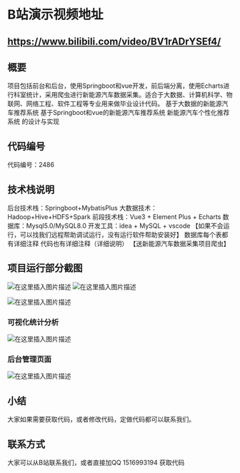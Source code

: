 # B站演示视频地址
## https://www.bilibili.com/video/BV1rADrYSEf4/


## 概要
项目包括前台和后台，使用Springboot和vue开发，前后端分离，使用Echarts进行科室统计，采用爬虫进行新能源汽车数据采集。适合于大数据、计算机科学、物联网、网络工程、软件工程等专业用来做毕业设计代码。
基于大数据的新能源汽车推荐系统
基于Springboot和vue的新能源汽车推荐系统
新能源汽车个性化推荐系统 的设计与实现

##  代码编号

代码编号：2486

## 技术栈说明

后台技术栈：Springboot+MybatisPlus
大数据技术：Hadoop+Hive+HDFS+Spark
前段技术栈：Vue3 + Element Plus + Echarts
数据库：Mysql5.0/MySQL8.0
开发工具：idea + MySQL + vscode
【如果不会运行，可以找我们远程帮助调试运行，没有运行软件帮助安装好】
    数据库每个表都有详细注释
    代码也有详细注释（详细说明）
    【送新能源汽车数据采集项目爬虫】
## 项目运行部分截图
![在这里插入图片描述](https://i-blog.csdnimg.cn/direct/fe40c8c819974d12a0ff1cb861f6be94.png#pic_center)
![在这里插入图片描述](https://i-blog.csdnimg.cn/direct/10ac6475dcfd44a18bde70d2f0eb36c7.png#pic_center)

![在这里插入图片描述](https://i-blog.csdnimg.cn/direct/6f6584190b7149f6a627d582e9370eaa.png#pic_center)
### 可视化统计分析
![在这里插入图片描述](https://i-blog.csdnimg.cn/direct/e86accf2691345deb6fc3cdc6d8160e9.png#pic_center)
### 后台管理页面
![在这里插入图片描述](https://i-blog.csdnimg.cn/direct/96311ce551b245b692ff6b9b396356d4.png#pic_center)


## 小结
大家如果需要获取代码，或者修改代码，定做代码都可以联系我们。

## 联系方式
大家可以从B站联系我们，或者直接加QQ 1516993194 获取代码